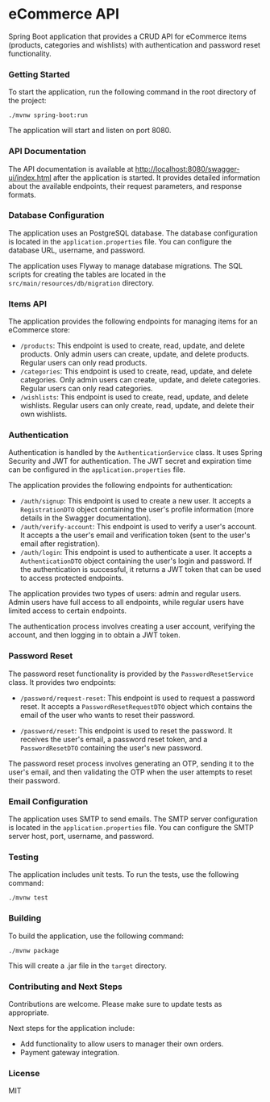 # eCommerce API 

Spring Boot application that provides a CRUD API for eCommerce items (products, categories and wishlists) with authentication and password reset functionality.

### Getting Started

To start the application, run the following command in the root directory of the project:

```
./mvnw spring-boot:run
```

The application will start and listen on port 8080.

### API Documentation

The API documentation is available at [http://localhost:8080/swagger-ui/index.html](http://localhost:8080/swagger-ui/index.html) after the application is started. It provides detailed information about the available endpoints, their request parameters, and response formats. 

### Database Configuration

The application uses an PostgreSQL database. The database configuration is located in the `application.properties` file. You can configure the database URL, username, and password.

The application uses Flyway to manage database migrations. The SQL scripts for creating the tables are located in the `src/main/resources/db/migration` directory.

### Items API

The application provides the following endpoints for managing items for an eCommerce store:

- `/products`: This endpoint is used to create, read, update, and delete products. Only admin users can create, update, and delete products. Regular users can only read products.
- `/categories`: This endpoint is used to create, read, update, and delete categories. Only admin users can create, update, and delete categories. Regular users can only read categories.
- `/wishlists`: This endpoint is used to create, read, update, and delete wishlists. Regular users can only create, read, update, and delete their own wishlists.

### Authentication

Authentication is handled by the `AuthenticationService` class. It uses Spring Security and JWT for authentication. The JWT secret and expiration time can be configured in the `application.properties` file. 

The application provides the following endpoints for authentication:

- `/auth/signup`: This endpoint is used to create a new user. It accepts a `RegistrationDTO` object containing the user's profile information (more details in the Swagger documentation).
-  `/auth/verify-account`: This endpoint is used to verify a user's account. It accepts a the user's email and verification token (sent to the user's email after registration).
- `/auth/login`: This endpoint is used to authenticate a user. It accepts a `AuthenticationDTO` object containing the user's login and password. If the authentication is successful, it returns a JWT token that can be used to access protected endpoints.

The application provides two types of users: admin and regular users. Admin users have full access to all endpoints, while regular users have limited access to certain endpoints.

The authentication process involves creating a user account, verifying the account, and then logging in to obtain a JWT token.

### Password Reset

The password reset functionality is provided by the `PasswordResetService` class. It provides two endpoints:

- `/password/request-reset`: This endpoint is used to request a password reset. It accepts a `PasswordResetRequestDTO` object which contains the email of the user who wants to reset their password.
  
- `/password/reset`: This endpoint is used to reset the password.  It receives the user's email, a password reset token, and a `PasswordResetDTO` containing the user's new password.

The password reset process involves generating an OTP, sending it to the user's email, and then validating the OTP when the user attempts to reset their password.

### Email Configuration

The application uses SMTP to send emails. The SMTP server configuration is located in the `application.properties` file. You can configure the SMTP server host, port, username, and password.

### Testing

The application includes unit tests. To run the tests, use the following command:

```
./mvnw test
```

### Building

To build the application, use the following command:

```
./mvnw package
```

This will create a .jar file in the `target` directory.

### Contributing and Next Steps

Contributions are welcome. Please make sure to update tests as appropriate.

Next steps for the application include:

- Add functionality to allow users to manager their own orders.
- Payment gateway integration.

### License

MIT
